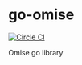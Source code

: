go-omise
========

[![Circle CI](https://circleci.com/gh/wingyplus/go-omise/tree/master.svg?style=svg)](https://circleci.com/gh/wingyplus/go-omise/tree/master)


Omise go library

